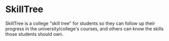 SkillTree
=========

SkillTree is a college "skill tree" for students so they can follow up their progress in the university/college's courses, and others can know the skills those students should own.
